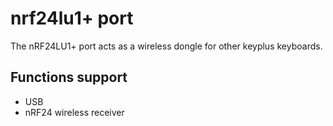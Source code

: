 # nrf24lu1+ port

The nRF24LU1+ port acts as a wireless dongle for other keyplus keyboards.

## Functions support

* USB
* nRF24 wireless receiver
